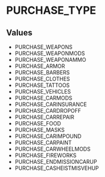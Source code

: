# PURCHASE_TYPE

## Values
* PURCHASE_WEAPONS
* PURCHASE_WEAPONMODS
* PURCHASE_WEAPONAMMO
* PURCHASE_ARMOR
* PURCHASE_BARBERS
* PURCHASE_CLOTHES
* PURCHASE_TATTOOS
* PURCHASE_VEHICLES
* PURCHASE_CARMODS
* PURCHASE_CARINSURANCE
* PURCHASE_CARDROPOFF
* PURCHASE_CARREPAIR
* PURCHASE_FOOD
* PURCHASE_MASKS
* PURCHASE_CARIMPOUND
* PURCHASE_CARPAINT
* PURCHASE_CARWHEELMODS
* PURCHASE_FIREWORKS
* PURCHASE_ENDMISSIONCARUP
* PURCHASE_CASHEISTMISVEHUP